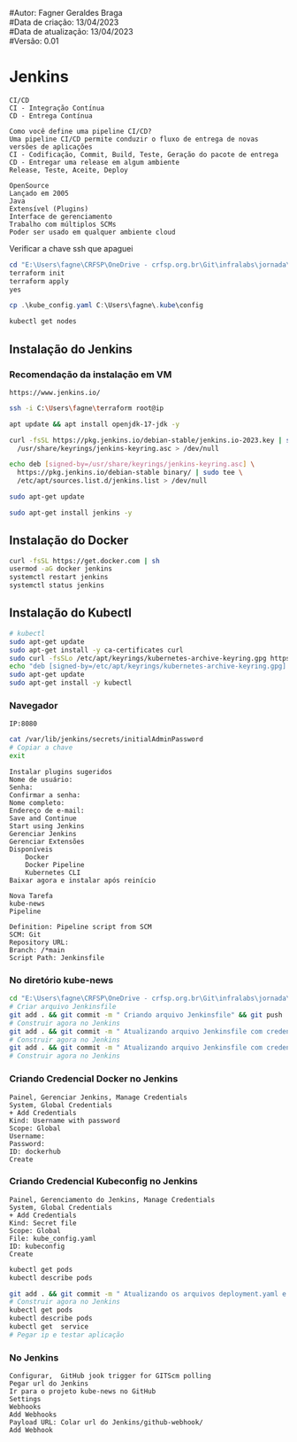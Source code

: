 #Autor: Fagner Geraldes Braga  
#Data de criação: 13/04/2023  
#Data de atualização: 13/04/2023  
#Versão: 0.01

# Jenkins

	CI/CD
	CI - Integração Contínua
	CD - Entrega Contínua

	Como você define uma pipeline CI/CD?
	Uma pipeline CI/CD permite conduzir o fluxo de entrega de novas versões de aplicações
	CI - Codificação, Commit, Build, Teste, Geração do pacote de entrega
	CD - Entregar uma release em algum ambiente
	Release, Teste, Aceite, Deploy

	OpenSource
	Lançado em 2005
	Java
	Extensível (Plugins)
	Interface de gerenciamento
	Trabalho com múltiplos SCMs
	Poder ser usado em qualquer ambiente cloud

Verificar a chave ssh que apaguei
```powershell
cd "E:\Users\fagne\CRFSP\OneDrive - crfsp.org.br\Git\infralabs\jornada\terraform"
terraform init
terraform apply
yes

cp .\kube_config.yaml C:\Users\fagne\.kube\config

kubectl get nodes
```

## Instalação do Jenkins
### Recomendação da instalação em VM
	https://www.jenkins.io/

```bash
ssh -i C:\Users\fagne\terraform root@ip

apt update && apt install openjdk-17-jdk -y

curl -fsSL https://pkg.jenkins.io/debian-stable/jenkins.io-2023.key | sudo tee \
  /usr/share/keyrings/jenkins-keyring.asc > /dev/null

echo deb [signed-by=/usr/share/keyrings/jenkins-keyring.asc] \
  https://pkg.jenkins.io/debian-stable binary/ | sudo tee \
  /etc/apt/sources.list.d/jenkins.list > /dev/null

sudo apt-get update

sudo apt-get install jenkins -y
```
## Instalação do Docker
```bash
curl -fsSL https://get.docker.com | sh
usermod -aG docker jenkins
systemctl restart jenkins
systemctl status jenkins
```

## Instalação do Kubectl
```bash
# kubectl
sudo apt-get update
sudo apt-get install -y ca-certificates curl
sudo curl -fsSLo /etc/apt/keyrings/kubernetes-archive-keyring.gpg https://packages.cloud.google.com/apt/doc/apt-key.gpg
echo "deb [signed-by=/etc/apt/keyrings/kubernetes-archive-keyring.gpg] https://apt.kubernetes.io/ kubernetes-xenial main" | sudo tee /etc/apt/sources.list.d/kubernetes.list
sudo apt-get update
sudo apt-get install -y kubectl
```

### Navegador
	IP:8080
```bash
cat /var/lib/jenkins/secrets/initialAdminPassword
# Copiar a chave
exit
```
	Instalar plugins sugeridos
	Nome de usuário:
	Senha:
	Confirmar a senha:
	Nome completo:
	Endereço de e-mail:
	Save and Continue
	Start using Jenkins
	Gerenciar Jenkins
	Gerenciar Extensões
	Disponíveis
		Docker
		Docker Pipeline
		Kubernetes CLI
	Baixar agora e instalar após reinício

	Nova Tarefa
	kube-news
	Pipeline

	Definition: Pipeline script from SCM
	SCM: Git
	Repository URL:
	Branch: /*main
	Script Path: Jenkinsfile

### No diretório kube-news
```bash
cd "E:\Users\fagne\CRFSP\OneDrive - crfsp.org.br\Git\infralabs\jornada\kube-news"
# Criar arquivo Jenkinsfile
git add . && git commit -m " Criando arquivo Jenkinsfile" && git push
# Construir agora no Jenkins
git add . && git commit -m " Atualizando arquivo Jenkinsfile com credencial do docker" && git push
# Construir agora no Jenkins
git add . && git commit -m " Atualizando arquivo Jenkinsfile com credencial do kubeconfig" && git push
# Construir agora no Jenkins
```
### Criando Credencial Docker no Jenkins
	Painel, Gerenciar Jenkins, Manage Credentials
	System, Global Credentials
	+ Add Credentials
	Kind: Username with password
	Scope: Global
	Username:
	Password:
	ID: dockerhub
	Create

### Criando Credencial Kubeconfig no Jenkins
	Painel, Gerenciamento do Jenkins, Manage Credentials
	System, Global Credentials
	+ Add Credentials
	Kind: Secret file
	Scope: Global
	File: kube_config.yaml
	ID: kubeconfig
	Create

```bash
kubectl get pods
kubectl describe pods

git add . && git commit -m " Atualizando os arquivos deployment.yaml e Jenkinsfile com nova variável para sempre pegar a última versão da imagem" && git push
# Construir agora no Jenkins
kubectl get pods
kubectl describe pods
kubectl get  service
# Pegar ip e testar aplicação
```

### No Jenkins
	Configurar,  GitHub jook trigger for GITScm polling
	Pegar url do Jenkins
	Ir para o projeto kube-news no GitHub
	Settings
	Webhooks
	Add Webhooks
	Payload URL: Colar url do Jenkins/github-webhook/
	Add Webhook